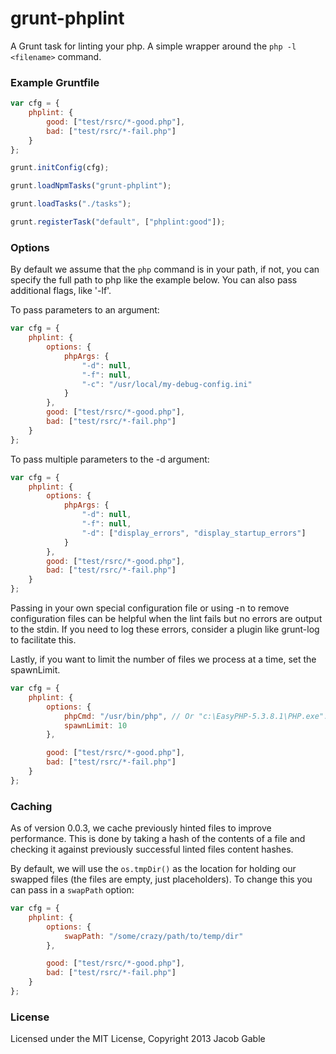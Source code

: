 grunt-phplint
=============

A Grunt task for linting your php.  A simple wrapper around the `php -l <filename>` command.

### Example Gruntfile

```javascript
var cfg = {
	phplint: {
		good: ["test/rsrc/*-good.php"],
		bad: ["test/rsrc/*-fail.php"]
	}
};

grunt.initConfig(cfg);

grunt.loadNpmTasks("grunt-phplint");

grunt.loadTasks("./tasks");

grunt.registerTask("default", ["phplint:good"]);
```

### Options

By default we assume that the `php` command is in your path, if not, you can specify the full path to php like the example below.  You can also pass additional flags, like '-lf'.

To pass parameters to an argument:

```javascript
var cfg = {
	phplint: {
		options: {
			phpArgs: {
				"-d": null,
				"-f": null,
				"-c": "/usr/local/my-debug-config.ini"
			}
		},
		good: ["test/rsrc/*-good.php"],
		bad: ["test/rsrc/*-fail.php"]
	}
};
```

To pass multiple parameters to the -d argument:  

```javascript
var cfg = {
	phplint: {
		options: {
			phpArgs: {
				"-d": null,
				"-f": null,
				"-d": ["display_errors", "display_startup_errors"]
			}
		},
		good: ["test/rsrc/*-good.php"],
		bad: ["test/rsrc/*-fail.php"]
	}
};
```

Passing in your own special configuration file or using -n to remove configuration files can be helpful when the lint fails but no errors are output to the stdin.  If you need to log these errors, consider a plugin like grunt-log to facilitate this.

Lastly, if you want to limit the number of files we process at a time, set the spawnLimit.

```javascript
var cfg = {
	phplint: {
		options: {
			phpCmd: "/usr/bin/php", // Or "c:\EasyPHP-5.3.8.1\PHP.exe".
			spawnLimit: 10
		},

		good: ["test/rsrc/*-good.php"],
		bad: ["test/rsrc/*-fail.php"]
	}
};
```



### Caching

As of version 0.0.3, we cache previously hinted files to improve performance.  This is done by taking a hash of the contents of a file and checking it against previously successful linted files content hashes.

By default, we will use the `os.tmpDir()` as the location for holding our swapped files (the files are empty, just placeholders).  To change this you can pass in a `swapPath` option:

```javascript
var cfg = {
	phplint: {
		options: {
			swapPath: "/some/crazy/path/to/temp/dir"
		},

		good: ["test/rsrc/*-good.php"],
		bad: ["test/rsrc/*-fail.php"]
	}
};
```

### License

Licensed under the MIT License, Copyright 2013 Jacob Gable

